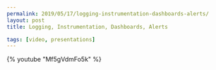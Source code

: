```yaml
---
permalink: 2019/05/17/logging-instrumentation-dashboards-alerts/
layout: post
title: Logging, Instrumentation, Dashboards, Alerts

tags: [video, presentations]
---
```


{% youtube "Mf5gVdmFo5k" %}
